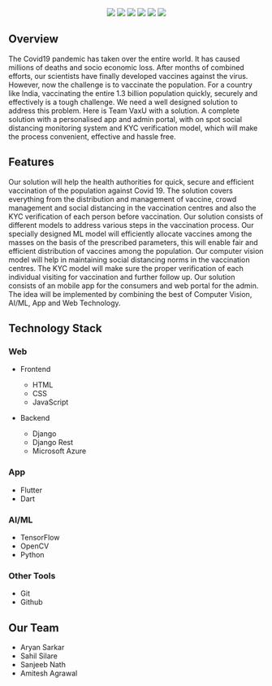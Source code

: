 <p align="center">
  <img  src="https://github.com/sahil9001/VaxU_Codebreak_2.0/blob/main/VaxU.png">
  <img src="https://github.com/sahil9001/VaxU_Codebreak_2.0/blob/main/web/snapshots/VaxU_1.png">
  <img src="https://github.com/sahil9001/VaxU_Codebreak_2.0/blob/main/web/snapshots/VaxU_2.png">
  <img src="https://github.com/sahil9001/VaxU_Codebreak_2.0/blob/main/web/snapshots/VaxU_3.png">
  <img src="https://github.com/sahil9001/VaxU_Codebreak_2.0/blob/main/web/snapshots/VaxU_4.png">
  <img src="https://github.com/sahil9001/VaxU_Codebreak_2.0/blob/main/web/snapshots/VaxU_5.png">
</p>


## Overview

The Covid19 pandemic has taken over the entire world. It has caused millions of deaths and socio economic loss. After months of combined efforts, our scientists have finally developed vaccines against the virus. However, now the challenge is to vaccinate the population. For a country like India, vaccinating the entire 1.3 billion population quickly, securely and effectively is a tough challenge. We need a well designed solution to address this problem. Here is Team VaxU with a solution. A complete solution with a personalised app and admin portal, with on spot social distancing monitoring system and KYC verification model, which will make the process convenient, effective and hassle free.

## Features

Our solution will help the health authorities for quick, secure and efficient vaccination of the population against Covid 19. The solution covers everything from the distribution and management of vaccine, crowd management and social distancing in the vaccination centres and also the KYC verification of each person before vaccination. Our solution consists of different models to address various steps in the vaccination process. Our specially designed ML model will efficiently allocate vaccines among the masses on the basis of the prescribed parameters, this will enable fair and efficient distribution of vaccines among the  population. Our computer vision model will help in maintaining social distancing norms in the vaccination centres. The KYC model will make sure the proper verification of each individual visiting for vaccination and further follow up. Our solution consists of an mobile app for the consumers and web portal for the admin. The idea will be implemented by combining the best of Computer Vision, AI/ML, App and Web Technology.

## Technology Stack

### Web

- Frontend
  - HTML
  - CSS
  - JavaScript
  
- Backend
  - Django
  - Django Rest
  - Microsoft Azure
### App
  
- Flutter
- Dart

### AI/ML

- TensorFlow
- OpenCV
- Python

### Other Tools
- Git
- Github

## Our Team

* Aryan Sarkar
* Sahil Silare
* Sanjeeb Nath
* Amitesh Agrawal
